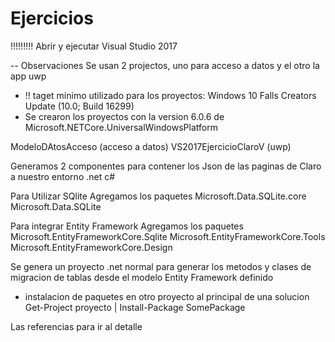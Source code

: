 # Ejercicios

!!!!!!!!!  Abrir y ejecutar Visual Studio 2017





-- Observaciones
Se usan 2 projectos, uno para acceso a datos y el otro la app uwp
* !! taget minimo utilizado para los proyectos: Windows 10 Falls Creators Update (10.0; Build 16299)
* Se crearon los proyectos con la version 6.0.6 de Microsoft.NETCore.UniversalWindowsPlatform



ModeloDAtosAcceso (acceso a datos)
VS2017EjercicioClaroV (uwp)

Generamos 2 componentes para contener los Json de las paginas de Claro a nuestro entorno .net c#

Para Utilizar SQlite
Agregamos los paquetes 
	Microsoft.Data.SQLite.core
	Microsoft.Data.SQLite 

Para integrar Entity Framework
Agregamos los paquetes
	Microsoft.EntityFrameworkCore.Sqlite
	Microsoft.EntityFrameworkCore.Tools
	Microsoft.EntityFrameworkCore.Design
	


Se genera un proyecto .net normal para generar los metodos y clases de migracion de tablas desde el modelo Entity Framework definido












* instalacion de paquetes en otro proyecto al principal de una solucion
Get-Project proyecto | Install-Package SomePackage


Las referencias para ir al detalle
<a id="userlist_menu46180748" draggable="true" class="playlist playlist-46180748 convergence_dr" href="/systemPlaylist/46180748"></a>










